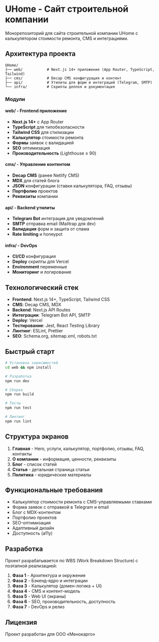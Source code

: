 # UHome - Сайт строительной компании

Монорепозиторий для сайта строительной компании UHome с калькулятором стоимости ремонта, CMS и интеграциями.

## Архитектура проекта

```
UHome/
├── web/           # Next.js 14+ приложение (App Router, TypeScript, Tailwind)
├── cms/           # Decap CMS конфигурация и контент
├── api/           # Утилиты для форм и интеграций (Telegram, SMTP)
└── infra/         # Скрипты деплоя и документация
```

### Модули

#### web/ - Frontend приложение
- **Next.js 14+** с App Router
- **TypeScript** для типобезопасности
- **Tailwind CSS** для стилизации
- **Калькулятор** стоимости ремонта
- **Формы** заявок с валидацией
- **SEO** оптимизация
- **Производительность** (Lighthouse ≥ 90)

#### cms/ - Управление контентом
- **Decap CMS** (ранее Netlify CMS)
- **MDX** для статей блога
- **JSON** конфигурации (ставки калькулятора, FAQ, отзывы)
- **Портфолио** проектов
- **Реквизиты** компании

#### api/ - Backend утилиты
- **Telegram Bot** интеграция для уведомлений
- **SMTP** отправка email (Mailtrap для dev)
- **Валидация** форм и защита от спама
- **Rate limiting** и honeypot

#### infra/ - DevOps
- **CI/CD** конфигурация
- **Deploy** скрипты для Vercel
- **Environment** переменные
- **Мониторинг** и логирование

## Технологический стек

- **Frontend**: Next.js 14+, TypeScript, Tailwind CSS
- **CMS**: Decap CMS, MDX
- **Backend**: Next.js API Routes
- **Интеграции**: Telegram Bot API, SMTP
- **Deploy**: Vercel
- **Тестирование**: Jest, React Testing Library
- **Линтинг**: ESLint, Prettier
- **SEO**: Schema.org, sitemap.xml, robots.txt

## Быстрый старт

```bash
# Установка зависимостей
cd web && npm install

# Разработка
npm run dev

# Сборка
npm run build

# Тесты
npm run test

# Линтинг
npm run lint
```

## Структура экранов

1. **Главная** - Hero, услуги, калькулятор, портфолио, отзывы, FAQ, контакты
2. **О компании** - информация, ценности, реквизиты
3. **Блог** - список статей
4. **Статья** - детальная страница статьи
5. **Политика** - юридические материалы

## Функциональные требования

- Калькулятор стоимости ремонта с CMS-управляемыми ставками
- Форма заявок с отправкой в Telegram и email
- Блог с MDX-контентом
- Портфолио проектов
- SEO-оптимизация
- Адаптивный дизайн
- Доступность (a11y)

## Разработка

Проект разрабатывается по WBS (Work Breakdown Structure) с поэтапной реализацией:

1. **Фаза 1** - Архитектура и окружение
2. **Фаза 2** - Бэкенд-ядро и интеграции
3. **Фаза 3** - Калькулятор (домен-логика + UI)
4. **Фаза 4** - CMS и контент-модель
5. **Фаза 5** - Web UI (экраны)
6. **Фаза 6** - SEO, производительность, доступность
7. **Фаза 7** - DevOps и релиз

## Лицензия

Проект разработан для ООО «Менокарго»
